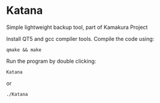 # Katana
Simple lightweight backup tool, part of Kamakura Project

Install QT5 and gcc compiler tools. 
Compile the code using:
```
qmake && make
```
Run the program by double clicking:
```
Katana
```
or
```
./Katana
```


